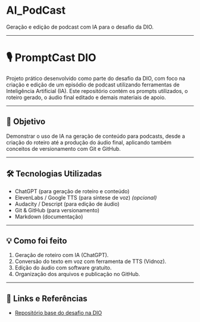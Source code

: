 # AI_PodCast
Geração e edição de podcast com IA para o desafio da DIO.

---

# 🎙️ PromptCast DIO

Projeto prático desenvolvido como parte do desafio da DIO, com foco na criação e edição de um episódio de podcast utilizando ferramentas de Inteligência Artificial (IA). Este repositório contém os prompts utilizados, o roteiro gerado, o áudio final editado e demais materiais de apoio.

---

## 🚀 Objetivo

Demonstrar o uso de IA na geração de conteúdo para podcasts, desde a criação do roteiro até a produção do áudio final, aplicando também conceitos de versionamento com Git e GitHub.

---

## 🛠️ Tecnologias Utilizadas

- ChatGPT (para geração de roteiro e conteúdo)
- ElevenLabs / Google TTS (para síntese de voz) *(opcional)*
- Audacity / Descript (para edição de áudio)
- Git & GitHub (para versionamento)
- Markdown (documentação)

---

## 💡 Como foi feito

1. Geração de roteiro com IA (ChatGPT).
2. Conversão do texto em voz com ferramenta de TTS (Vidnoz).
3. Edição do áudio com software gratuito.
4. Organização dos arquivos e publicação no GitHub.

---

## 📎 Links e Referências

- [Repositório base do desafio na DIO](https://github.com/felipeAguiarCode/prompts-for-podcast-generate-by-ia)
